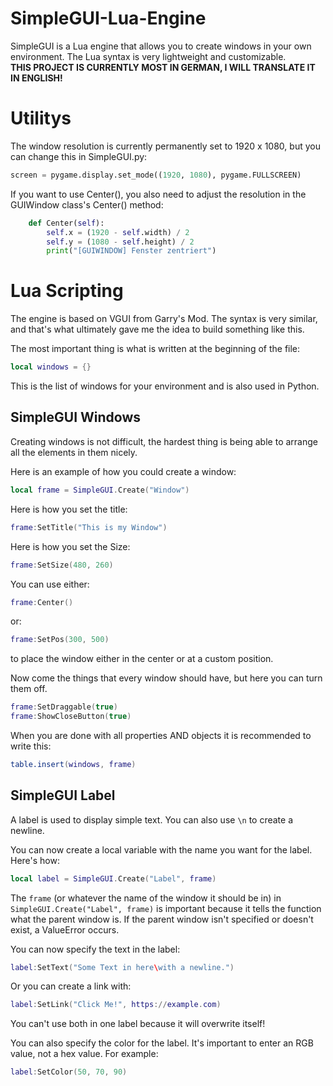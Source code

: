 # SimpleGUI-Lua-Engine
SimpleGUI is a Lua engine that allows you to create windows in your own environment. The Lua syntax is very lightweight and customizable. \
**THIS PROJECT IS CURRENTLY MOST IN GERMAN, I WILL TRANSLATE IT IN ENGLISH!**

# Utilitys
The window resolution is currently permanently set to 1920 x 1080, but you can change this in SimpleGUI.py:
````python
screen = pygame.display.set_mode((1920, 1080), pygame.FULLSCREEN)
````
 If you want to use Center(), you also need to adjust the resolution in the GUIWindow class's Center() method:
````python
    def Center(self):
        self.x = (1920 - self.width) / 2
        self.y = (1080 - self.height) / 2
        print("[GUIWINDOW] Fenster zentriert") 
````

# Lua Scripting
The engine is based on VGUI from Garry's Mod. The syntax is very similar, and that's what ultimately gave me the idea to build something like this.

The most important thing is what is written at the beginning of the file: 
````lua
local windows = {}
````
This is the list of windows for your environment and is also used in Python.

## SimpleGUI Windows
Creating windows is not difficult, the hardest thing is being able to arrange all the elements in them nicely.

Here is an example of how you could create a window:
````lua
local frame = SimpleGUI.Create("Window")
````

Here is how you set the title:
````lua
frame:SetTitle("This is my Window")
````

Here is how you set the Size:
````lua
frame:SetSize(480, 260)
````

You can use either:
````lua
frame:Center()
````
or:
````lua
frame:SetPos(300, 500)
````
to place the window either in the center or at a custom position.

Now come the things that every window should have, but here you can turn them off.
````lua
frame:SetDraggable(true)
frame:ShowCloseButton(true)
````

When you are done with all properties AND objects it is recommended to write this:
````lua
table.insert(windows, frame)
````

## SimpleGUI Label
A label is used to display simple text. You can also use ````\n```` to create a newline.

You can now create a local variable with the name you want for the label. Here's how:
````lua
local label = SimpleGUI.Create("Label", frame)
````
The ````frame```` (or whatever the name of the window it should be in) in ````SimpleGUI.Create("Label", frame)```` is important because it tells the function what the parent window is. If the parent window isn't specified or doesn't exist, a ValueError occurs.

You can now specify the text in the label:
````lua
label:SetText("Some Text in here\with a newline.")
````
Or you can create a link with:
````lua
label:SetLink("Click Me!", https://example.com)
````
You can't use both in one label because it will overwrite itself! 

You can also specify the color for the label. It's important to enter an RGB value, not a hex value. For example:
````lua
label:SetColor(50, 70, 90)
````